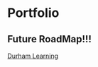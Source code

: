 # Portfolio

## Future RoadMap!!!

[Durham Learning](https://github.com/ParvinderKaur014/DATA1202_Assignment5)
